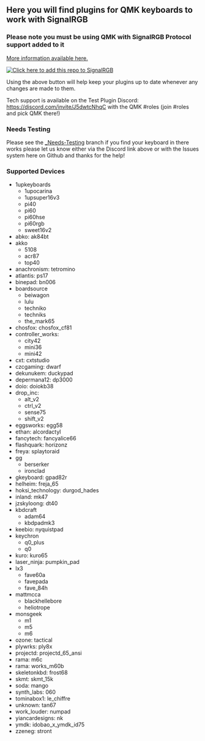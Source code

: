 ## Here you will find plugins for QMK keyboards to work with SignalRGB ##

### Please note you must be using QMK with SignalRGB Protocol support added to it ###
[More information available here.](https://docs.signalrgb.com/qmk)

[![Click here to add this repo to SignalRGB](https://github.com/SRGBmods/qmk-plugins/blob/main/_images/add-to-signalrgb.png)](https://srgbmods.net/s?p=addon/install?url=https://github.com/SRGBmods/qmk-plugins)

Using the above button will help keep your plugins up to date whenever any changes are made to them.

Tech support is available on the Test Plugin Discord: <https://discord.com/invite/J5dwtcNhqC> with the QMK #roles (join #roles and pick QMK there!)

### Needs Testing ###
Please see the [\_Needs-Testing](https://github.com/SRGBmods/qmk-plugins/tree/needs-testing) branch if you find your keyboard in there works please let us know either via the Discord link above or with the Issues system here on Github and thanks for the help!

### Supported Devices ###
* 1upkeyboards
	* 1upocarina
	* 1upsuper16v3
	* pi40
	* pi60
	* pi60hse
	* pi60rgb
	* sweet16v2
* abko: ak84bt
* akko
	* 5108
	* acr87
	* top40
* anachronism: tetromino
* atlantis: ps17
* binepad: bn006
* boardsource
	* beiwagon
	* lulu
	* techniko
	* techniks
	* the_mark65
* chosfox: chosfox_cf81
* controller_works:
	* city42
	* mini36
	* mini42
* cxt: cxtstudio
* czcgaming: dwarf
* dekunukem: duckypad
* depermana12: dp3000
* doio: doiokb38
* drop_inc:
	* alt_v2
	* ctrl_v2
	* sense75
	* shift_v2
* eggsworks: egg58
* ethan: alcordactyl
* fancytech: fancyalice66
* flashquark: horizonz
* freya: splaytoraid
* gg
	* berserker
	* ironclad
* gkeyboard: gpad82r
* helheim: freja_65
* hoksi_technology: durgod_hades
* inland: mk47
* jzskyloong: dt40
* kbdcraft
	* adam64
	* kbdpadmk3
* keebio: nyquistpad
* keychron
	* q0_plus
	* q0
* kuro: kuro65
* laser_ninja: pumpkin_pad
* lx3
	* fave60a
	* favepada
	* fave_84h
* mattmcca
	* blackhellebore
	* heliotrope
* monsgeek
	* m1
	* m5
	* m6
* ozone: tactical
* plywrks: ply8x
* projectd: projectd_65_ansi
* rama: m6c
* rama: works_m60b
* skeletonkbd: frost68
* skmt: skmt_15k
* soda: mango
* synth_labs: 060
* tominabox1: le_chiffre
* unknown: tan67
* work_louder: numpad
* yiancardesigns: nk
* ymdk: idobao_x_ymdk_id75
* zzeneg: stront
